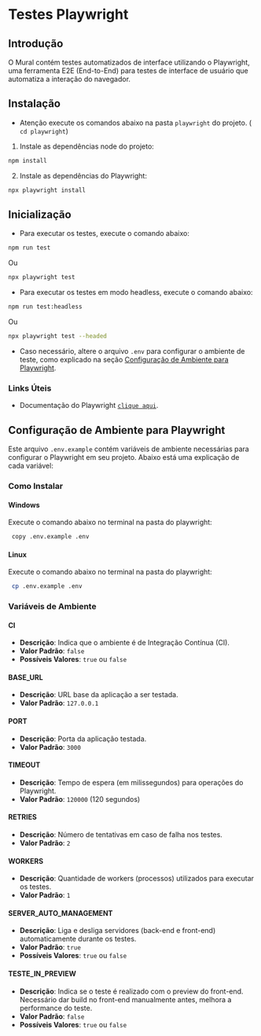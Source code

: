 # Testes Playwright

## Introdução

O Mural contém testes automatizados de interface utilizando o Playwright, uma ferramenta E2E (End-to-End) para testes de interface de usuário que automatiza a interação do navegador.

## Instalação

- Atenção execute os comandos abaixo na pasta `playwright` do projeto. ( `cd playwright`)

1. Instale as dependências node do projeto:

```bash
npm install
```

2. Instale as dependências do Playwright:

```bash
npx playwright install
```

## Inicialização

- Para executar os testes, execute o comando abaixo:

```bash
npm run test
```

Ou

```bash
npx playwright test
```

- Para executar os testes em modo headless, execute o comando abaixo:

```bash
npm run test:headless
```

Ou

```bash
npx playwright test --headed
```

- Caso necessário, altere o arquivo `.env` para configurar o ambiente de teste, como explicado na seção [Configuração de Ambiente para Playwright](#configuração-de-ambiente-para-playwright).

### Links Úteis

- Documentação do Playwright [`clique aqui`](https://playwright.dev/docs/intro/).

## Configuração de Ambiente para Playwright

Este arquivo `.env.example` contém variáveis de ambiente necessárias para configurar o Playwright em seu projeto. Abaixo está uma explicação de cada variável:

### Como Instalar

#### Windows

Execute o comando abaixo no terminal na pasta do playwright:

```bash
 copy .env.example .env
```

#### Linux

Execute o comando abaixo no terminal na pasta do playwright:

```bash
 cp .env.example .env
```

### Variáveis de Ambiente

#### CI

- **Descrição**: Indica que o ambiente é de Integração Contínua (CI).
- **Valor Padrão**: `false`
- **Possíveis Valores**: `true` ou `false`

#### BASE_URL

- **Descrição**: URL base da aplicação a ser testada.
- **Valor Padrão**: `127.0.0.1`

#### PORT

- **Descrição**: Porta da aplicação testada.
- **Valor Padrão**: `3000`

#### TIMEOUT

- **Descrição**: Tempo de espera (em milissegundos) para operações do Playwright.
- **Valor Padrão**: `120000` (120 segundos)

#### RETRIES

- **Descrição**: Número de tentativas em caso de falha nos testes.
- **Valor Padrão**: `2`

#### WORKERS

- **Descrição**: Quantidade de workers (processos) utilizados para executar os testes.
- **Valor Padrão**: `1`

#### SERVER_AUTO_MANAGEMENT

- **Descrição**: Liga e desliga servidores (back-end e front-end) automaticamente durante os testes.
- **Valor Padrão**: `true`
- **Possíveis Valores**: `true` ou `false`

#### TESTE_IN_PREVIEW

- **Descrição**: Indica se o teste é realizado com o preview do front-end. Necessário dar build no front-end manualmente antes, melhora a performance do teste.
- **Valor Padrão**: `false`
- **Possíveis Valores**: `true` ou `false`
